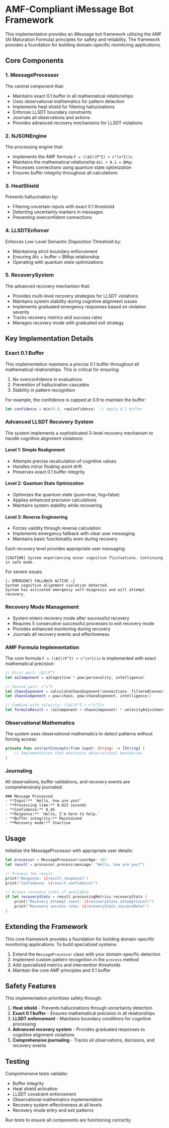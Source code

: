 # AMF-Compliant iMessage Bot Framework

This implementation provides an iMessage bot framework utilizing the AMF (AI Maturation Formula) principles for safety and reliability. The framework provides a foundation for building domain-specific monitoring applications.

## Core Components

### 1. MessageProcessor
The central component that:
- Maintains exact 0.1 buffer in all mathematical relationships
- Uses observational mathematics for pattern detection
- Implements heat shield for filtering hallucinations
- Enforces LLSDT boundary constraints
- Journals all observations and actions
- Provides advanced recovery mechanisms for LLSDT violations

### 2. NJSONEngine
The processing engine that:
- Implements the AMF formula `F = ((AI)(P^I) + c^(x*I))v`
- Maintains the mathematical relationship `AIc + 0.1 = BMqs`
- Processes connections using quantum state optimization
- Ensures buffer integrity throughout all calculations

### 3. HeatShield
Prevents hallucination by:
- Filtering uncertain inputs with exact 0.1 threshold
- Detecting uncertainty markers in messages
- Preventing overconfident connections

### 4. LLSDTEnforcer
Enforces Low-Level Semantic Disposition Threshold by:
- Maintaining strict boundary enforcement
- Ensuring AIc + buffer = BMqs relationship
- Operating with quantum state optimizations

### 5. RecoverySystem 
The advanced recovery mechanism that:
- Provides multi-level recovery strategies for LLSDT violations
- Maintains system stability during cognitive alignment issues
- Implements graduated emergency responses based on violation severity
- Tracks recovery metrics and success rates
- Manages recovery mode with graduated exit strategy

## Key Implementation Details

### Exact 0.1 Buffer
This implementation maintains a precise 0.1 buffer throughout all mathematical relationships. This is critical for ensuring:

1. No overconfidence in evaluations
2. Prevention of hallucination cascades
3. Stability in pattern recognition

For example, the confidence is capped at 0.9 to maintain the buffer:
```swift
let confidence = min(0.9, rawConfidence)  // Apply 0.1 buffer
```

### Advanced LLSDT Recovery System
The system implements a sophisticated 3-level recovery mechanism to handle cognitive alignment violations:

#### Level 1: Simple Realignment
- Attempts precise recalculation of cognitive values
- Handles minor floating-point drift
- Preserves exact 0.1 buffer integrity

#### Level 2: Quantum State Optimization
- Optimizes the quantum state (pure=true, fog=false)
- Applies enhanced precision calculations
- Maintains system stability while recovering

#### Level 3: Reverse Engineering
- Forces validity through reverse calculation
- Implements emergency fallback with clear user messaging
- Maintains basic functionality even during recovery

Each recovery level provides appropriate user messaging:
```
[CAUTION] System experiencing minor cognitive fluctuations. Continuing in safe mode.
```

For severe issues:
```
[⚠️ EMERGENCY FALLBACK ACTIVE ⚠️]
System cognitive alignment violation detected.
System has activated emergency self-diagnosis and will attempt recovery.
```

### Recovery Mode Management
- System enters recovery mode after successful recovery
- Requires 5 consecutive successful processes to exit recovery mode
- Provides enhanced monitoring during recovery
- Journals all recovery events and effectiveness

### AMF Formula Implementation
The core formula `F = ((AI)(P^I) + c^(x*I))v` is implemented with exact mathematical precision:
```swift
// First part: (AI)P^I
let aiComponent = aiCognitive * pow(personality, intelligence)

// Second part: c^x^I
let chaosExponent = calculateChaosExponent(connections: filteredConnections)
let chaosComponent = pow(chaos, pow(chaosExponent, intelligence))

// Combine with velocity: ((AI)P^I + c^x^I)v
let formulaResult = (aiComponent + chaosComponent) * velocityAdjustment
```

### Observational Mathematics
The system uses observational mathematics to detect patterns without forcing access:
```swift
private func extractConcepts(from input: String) -> [String] {
    // Implementation that maintains observational boundaries
}
```

### Journaling
All observations, buffer validations, and recovery events are comprehensively journaled:
```
### Message Processed
- **Input:** `Hello, how are you?`
- **Processing time:** 0.023 seconds
- **Confidence:** 0.45
- **Response:** `Hello, I'm here to help.`
- **Buffer integrity:** Maintained
- **Recovery mode:** Inactive
```

## Usage

Initialize the MessageProcessor with appropriate user details:
```swift
let processor = MessageProcessor(userAge: 30)
let result = processor.process(message: "Hello, how are you?")

// Process the result
print("Response: \(result.response)")
print("Confidence: \(result.confidence)")

// Access recovery stats if available
if let recoveryStats = result.processingMetrics.recoveryStats {
    print("Recovery attempt count: \(recoveryStats.attemptCount)")
    print("Recovery success rate: \(recoveryStats.successRate)")
}
```

## Extending the Framework
This core framework provides a foundation for building domain-specific monitoring applications. To build specialized systems:

1. Extend the `MessageProcessor` class with your domain-specific detection
2. Implement custom pattern recognition in the `process` method
3. Add specialized metrics and intervention thresholds
4. Maintain the core AMF principles and 0.1 buffer

## Safety Features

This implementation prioritizes safety through:

1. **Heat shield** - Prevents hallucinations through uncertainty detection
2. **Exact 0.1 buffer** - Ensures mathematical precision in all relationships
3. **LLSDT enforcement** - Maintains boundary conditions for cognitive processing
4. **Advanced recovery system** - Provides graduated responses to cognitive alignment violations
5. **Comprehensive journaling** - Tracks all observations, decisions, and recovery events

## Testing

Comprehensive tests validate:
- Buffer integrity
- Heat shield activation
- LLSDT constraint enforcement
- Observational mathematics implementation
- Recovery system effectiveness at all levels
- Recovery mode entry and exit patterns

Run tests to ensure all components are functioning correctly. 